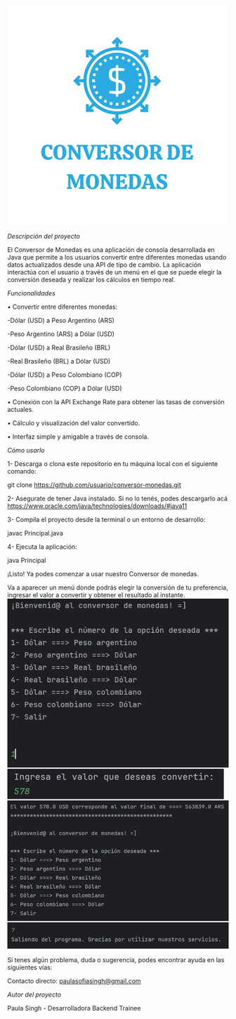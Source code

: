 ![Conversor de Monedas](media/conversorDeMonedas.png)

<em> Descripción del proyecto </em>

El Conversor de Monedas es una aplicación de consola desarrollada en Java que permite a los usuarios convertir entre diferentes monedas usando datos actualizados desde una API de tipo de cambio. La aplicación interactúa con el usuario a través de un menú en el que se puede elegir la conversión deseada y realizar los cálculos en tiempo real.

<em> Funcionalidades </em>

• Convertir entre diferentes monedas:

-Dólar (USD) a Peso Argentino (ARS)

-Peso Argentino (ARS) a Dólar (USD)

-Dólar (USD) a Real Brasileño (BRL)

-Real Brasileño (BRL) a Dólar (USD)

-Dólar (USD) a Peso Colombiano (COP)

-Peso Colombiano (COP) a Dólar (USD)

• Conexión con la API Exchange Rate para obtener las tasas de conversión actuales.

• Cálculo y visualización del valor convertido.

• Interfaz simple y amigable a través de consola.

<em> Cómo usarlo </em>

1- Descarga o clona este repositorio en tu máquina local con el siguiente comando:

git clone https://github.com/usuario/conversor-monedas.git

2- Asegurate de tener Java instalado. Si no lo tenés, podes descargarlo acá https://www.oracle.com/java/technologies/downloads/#java11

3- Compila el proyecto desde la terminal o un entorno de desarrollo:

javac Principal.java

4- Ejecuta la aplicación:

java Principal

¡Listo! Ya podes comenzar a usar nuestro Conversor de monedas.

Va a aparecer un menú donde podrás elegir la conversión de tu preferencia, ingresar el valor a convertir y obtener el resultado al instante.
![Imagen del menú del programa](media/captura1.png)
![Ejemplo de ingreso de opción 1](media/captura2.png)
![Ingreso de cantidad a convertir](media/captura3.png)
![Salir del programa](media/captura4.png)

Si tenes algún problema, duda o sugerencia, podes encontrar ayuda en las siguientes vías:

Contacto directo: paulasofiasingh@gmail.com

<em> Autor del proyecto </em>

Paula Singh - Desarrolladora Backend Trainee